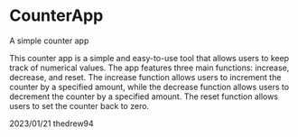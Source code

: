 # CounterApp
A simple counter app

This counter app is a simple and easy-to-use tool that allows users to keep track of numerical values. The app features three main functions: increase, decrease, and reset. The increase function allows users to increment the counter by a specified amount, while the decrease function allows users to decrement the counter by a specified amount. The reset function allows users to set the counter back to zero.

2023/01/21 thedrew94
